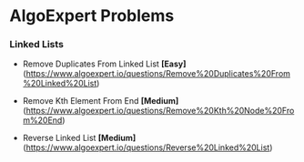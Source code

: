 # AlgoExpert Problems

### Linked Lists

* Remove Duplicates From Linked List **[Easy]** (https://www.algoexpert.io/questions/Remove%20Duplicates%20From%20Linked%20List)

* Remove Kth Element From End **[Medium]** (https://www.algoexpert.io/questions/Remove%20Kth%20Node%20From%20End)

* Reverse Linked List **[Medium]** (https://www.algoexpert.io/questions/Reverse%20Linked%20List)

